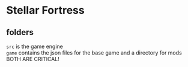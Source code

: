 # Stellar Fortress
## folders
`src` is the game engine <br>
`game` contains the json files for the base game and a directory for mods 
<br>
BOTH ARE CRITICAL!





